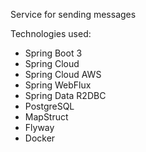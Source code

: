 Service for sending messages

Technologies used:
 - Spring Boot 3
 - Spring Cloud
 - Spring Cloud AWS
 - Spring WebFlux
 - Spring Data R2DBC
 - PostgreSQL
 - MapStruct
 - Flyway
 - Docker
